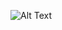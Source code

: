  
![Alt Text](https://th.bing.com/th/id/OIP.59Kb9IhhCHrKVbvZoSCEpAHaHa?w=170&h=180&c=7&r=0&o=5&pid=1.7)


